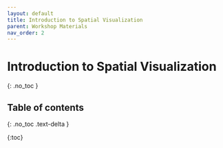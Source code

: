 ```yaml
---
layout: default
title: Introduction to Spatial Visualization
parent: Workshop Materials
nav_order: 2
---
```


# Introduction to Spatial Visualization
{: .no_toc }

## Table of contents
{: .no_toc .text-delta }

{:toc}

